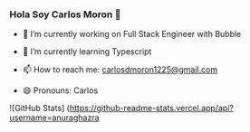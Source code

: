 ### Hola Soy Carlos Moron 👋


- 🔭 I’m currently working on  Full Stack Engineer  with Bubble
- 🌱 I’m currently learning Typescript

- 📫 How to reach me: carlosdmoron1225@gmail.com
- 😄 Pronouns: Carlos 



![GitHub Stats] (https://github-readme-stats.vercel.app/api?username=anuraghazra


     
